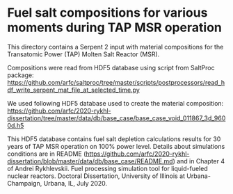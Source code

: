 # Fuel salt compositions for various moments during TAP MSR operation

This directory contains a Serpent 2 input  with material compositions for the Transatomic Power (TAP) Molten Salt Reactor (MSR).

Compositions were read from HDF5 database using script from SaltProc package:
https://github.com/arfc/saltproc/tree/master/scripts/postprocessors/read_hdf_write_serpent_mat_file_at_selected_time.py

We used following HDF5 database used to create the material composition:
https://github.com/arfc/2020-rykhl-dissertation/tree/master/data/db/base_case/base_case_void_011867_3d_9600d.h5

This HDF5 database contains fuel salt depletion calculations results for 30 years
of TAP MSR operation on 100% power level. Details about simulations conditions
are in README (https://github.com/arfc/2020-rykhl-dissertation/blob/master/data/db/base_case/README.md)
and in Chapter 4 of
Andrei Rykhlevskii. Fuel processing simulation tool for liquid-fueled nuclear reactors. Doctoral Dissertation, University of Illinois at Urbana-
Champaign, Urbana, IL, July 2020.
